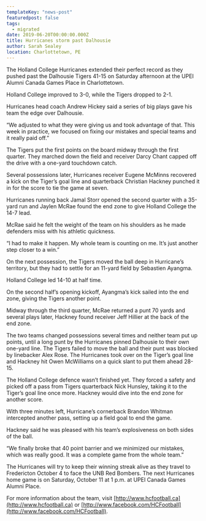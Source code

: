```yaml
---
templateKey: "news-post"
featuredpost: false
tags:
  - migrated
date: 2019-06-20T00:00:00.000Z
title: Hurricanes storm past Dalhousie
author: Sarah Sealey
location: Charlottetown, PE
---
```


The Holland College Hurricanes extended their perfect record as they pushed past the Dalhousie Tigers 41-15 on Saturday afternoon at the UPEI Alumni Canada Games Place in Charlottetown.

Holland College improved to 3-0, while the Tigers dropped to 2-1.

Hurricanes head coach Andrew Hickey said a series of big plays gave his team the edge over Dalhousie.

“We adjusted to what they were giving us and took advantage of that. This week in practice, we focused on fixing our mistakes and special teams and it really paid off.”

The Tigers put the first points on the board midway through the first quarter. They marched down the field and receiver Darcy Chant capped off the drive with a one-yard touchdown catch.

Several possessions later, Hurricanes receiver Eugene McMinns recovered a kick on the Tiger’s goal line and quarterback Christian Hackney punched it in for the score to tie the game at seven.

Hurricanes running back Jamal Storr opened the second quarter with a 35-yard run and Jaylen McRae found the end zone to give Holland College the 14-7 lead.

McRae said he felt the weight of the team on his shoulders as he made defenders miss with his athletic quickness.

“I had to make it happen. My whole team is counting on me. It’s just another step closer to a win.”

On the next possession, the Tigers moved the ball deep in Hurricane’s territory, but they had to settle for an 11-yard field by Sebastien Ayangma.

Holland College led 14-10 at half time.

On the second half’s opening kickoff, Ayangma’s kick sailed into the end zone, giving the Tigers another point.

Midway through the third quarter, McRae returned a punt 70 yards and several plays later, Hackney found receiver Jeff Hillier at the back of the end zone.

The two teams changed possessions several times and neither team put up points, until a long punt by the Hurricanes pinned Dalhousie to their own one-yard line. The Tigers failed to move the ball and their punt was blocked by linebacker Alex Rose. The Hurricanes took over on the Tiger’s goal line and Hackney hit Owen McWilliams on a quick slant to put them ahead 28-15.

The Holland College defence wasn’t finished yet. They forced a safety and picked off a pass from Tigers quarterback Nick Hunsley, taking it to the Tiger’s goal line once more. Hackney would dive into the end zone for another score.

With three minutes left, Hurricane’s cornerback Brandon Whitman intercepted another pass, setting up a field goal to end the game.

Hackney said he was pleased with his team’s explosiveness on both sides of the ball.

“We finally broke that 40 point barrier and we minimized our mistakes, which was really good. It was a complete game from the whole team.”

The Hurricanes will try to keep their winning streak alive as they travel to Fredericton October 4 to face the UNB Red Bombers. The next Hurricanes home game is on Saturday, October 11 at 1 p.m. at UPEI Canada Games Alumni Place. 

For more information about the team, visit [http://www.hcfootball.ca](http://www.hcfootball.ca) or [http://www.facebook.com/HCFootball](http://www.facebook.com/HCFootball).